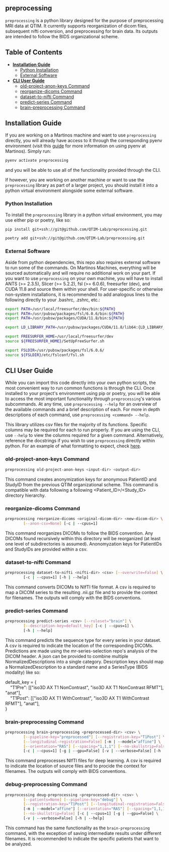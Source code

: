 ## preprocessing
`preprocessing` is a python library designed for the purpose of preprocessing MRI data at QTIM. It currently supports reorganization of dicom files, subsequent nifti conversion, and preprocessing for brain data. Its outputs are intended to follow the BIDS organizational scheme.

## Table of Contents
* **[Installation Guide](#installation-guide)**
   * [Python Installation](#python-installation)
   * [External Software](#external-software)
* **[CLI User Guide](#cli-user-guide)**
   * [old-project-anon-keys Command](#old-project-anon-keys-command)
   * [reorganize-dicoms Command](#reorganize-dicoms-command)
   * [dataset-to-nifti Command](#dataset-to-nifti-command)
   * [predict-series Command](#predict-series-command)
   * [brain-preprocessing Command](#brain-preprocessing-command)

## Installation Guide
If you are working on a Martinos machine and want to use `preprocessing` directly, you will already have access to it through the corresponding pyenv environment (visit this [guide](https://github.com/QTIM-Lab/qtim-standards/blob/main/environment_setup.md) for more information on using pyenv at Martinos). Simply run: 
```bash
pyenv activate preprocessing
```
and you will be able to use all of the functionality provided through the CLI.

If however, you are working on another machine or want to use the `preprocessing` library as part of a larger project, you should install it into a python virtual environment alongside some external software. 

### Python Installation
To install the `preprocessing` library in a python virtual environment, you may use either pip or poetry, like so:
```bash
pip install git+ssh://git@github.com/QTIM-Lab/preprocessing.git
```

```bash
poetry add git+ssh://git@github.com/QTIM-Lab/preprocessing.git
```

### External Software
Aside from python dependencies, this repo also requires external software to run some of the commands. On Martinos Machines, everything will be sourced automatically and will require no additional work on your part. If you want to use `preprocessing` on your own machine, you will have to install ANTS (>= 2.3.5), Slicer (>= 5.2.2), fsl (>= 6.0.6), freesurfer (dev), and CUDA 11.8 and source them within your shell. For user-specific or otherwise non-system installations, it is recommended to add analogous lines to the following directly to your .bashrc, .zshrc, etc.:
```bash
export PATH=/usr/local/freesurfer/dev/bin:${PATH}
export PATH=/usr/pubsw/packages/fsl/6.0.6/bin:${PATH}
export PATH=/usr/pubsw/packages/CUDA/11.8/bin:${PATH}

export LD_LIBRARY_PATH=/usr/pubsw/packages/CUDA/11.8/lib64:{LD_LIBRARY_PATH}

export FREESURFER_HOME=/usr/local/freesurfer/dev
source ${FREESURFER_HOME}/SetUpFreeSurfer.sh

export FSLDIR=/usr/pubsw/packages/fsl/6.0.6/
source ${FSLDIR}/etc/fslconf/fsl.sh
```

## CLI User Guide
While you can import this code directly into your own python scripts, the most convenient way to run common functions is through the CLI. Once installed to your project's environment using pip or poetry, you will be able to access the most important functionality through `preprocessing`'s various subcommands. At any time, use `preprocessing --help` for an overview of the available commands and a brief description of each. For more in depth descriptions of each command, use `preprocessing <command> --help`.

This library utilizes csv files for the majority of its functions. Specific columns may be required for each to run properly. If you are using the CLI, use `--help` to view the columns required for a given command. Alternatively, reference the docstrings if you wish to use `preprocessing` directly within python. For an example of what formatting to expect, check [here](example.csv).

### old-project-anon-keys Command
```bash
preprocessing old-project-anon-keys <input-dir> <output-dir>
```
This command creates anonymization keys for anonymous PatientID and StudyID from the previous QTIM organizational scheme. This command is compatible with data following a following <Patient_ID>/<Study_ID> directory hierarchy.

### reorganize-dicoms Command
```bash
preprocessing reorganize-dicoms <original-dicom-dir> <new-dicom-dir> \
        [--anon-csv=None] [-c | --cpus=1]
```
This command reorganizes DICOMs to follow the BIDS convention. Any DICOMs found recursively within this directory will be reorganized (at least one level of subdirectories is assumed). Anonomyzation keys for PatientIDs and StudyIDs are provided within a csv.

### dataset-to-nifti Command
```bash
preprocessing dataset-to-nifti <nifti-dir> <csv> [--overwrite=False] \
        [-c | --cpus=1] [-h | --help]
```
This command converts DICOMs to NIfTI file format. A csv is required to map a DICOM series to the resulting .nii.gz file and to provide the context for filenames. The outputs will comply with the BIDS conventions.

### predict-series Command
```bash
preprocessing predict-series <csv> [--ruleset="brain"] \
        [--description-key=default_key] [-c | --cpus=1] \
        [-h | --help]
```
This command predicts the sequence type for every series in your dataset. A csv is required to indicate the location of the corresponding DICOMs. Predictions are made using the mr-series-selection repo's analysis of the DICOM header. A json can be provided to combine multiple NormalizedDescriptions into a single category.
Description keys should map a NormalizedDescription to a standard name and a SeriesType (BIDS modality) like so:

default_key = {\
&nbsp;&nbsp;&nbsp;&nbsp;"T1Pre": [["iso3D AX T1 NonContrast", "iso3D AX T1 NonContrast RFMT"], "anat"],\
&nbsp;&nbsp;&nbsp;&nbsp;"T1Post": [["iso3D AX T1 WithContrast", "iso3D AX T1 WithContrast RFMT"], "anat"],\
}

### brain-preprocessing Command
```bash
preprocessing brain-preprocessing <preprocessed-dir> <csv> \
        [--pipeline-key="preprocessed"] [--registration-key="T1Post"] \
        [--longitudinal-registration=False] [-m | --model="affine"] \
        [--orientation="RAS"] [--spacing="1,1,1"] [--no-skullstrip=False] \
        [-c | --cpus=1] [-g | --gpu=False] [-v | --verbose=False] [-h | --help]
```
This command preprocesses NIfTI files for deep learning. A csv is required to indicate the location of source files and to procide the context for filenames. The outputs will comply with BIDS conventions.

### debug-preprocessing Command
```bash
preprocessing deug-preprocessing <preprocessed-dir> <csv> \
        [--patients=None] [--pipeline-key="debug"] \
        [--registration-key="T1Post"] [--longitudinal-registration=False] \
        [-m | --model="affine"] [--orientation="RAS"] [--spacing="1,1,1"] \
        [--no-skullstrip=False] [-c | --cpus=1] [-g | --gpu=False] \
        [-v | --verbose=False] [-h | --help]
```
This command has the same functionality as the `brain-preprocessing` command, with the exception of saving intermediate results under different filenames. It is recommended to indicate the specific patients that want to be analyzed.
